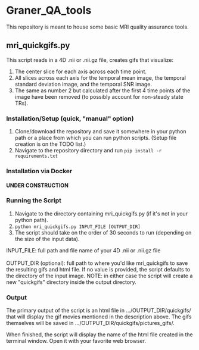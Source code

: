 # Graner_QA_tools

This repository is meant to house some basic MRI quality assurance tools.

## mri_quickgifs.py
This script reads in a 4D .nii or .nii.gz file, creates gifs that visualize:
1. The center slice for each axis across each time point.
2. All slices across each axis for the temporal mean image, the temporal standard deviation image, and the temporal SNR image.
3. The same as number 2 but calculated after the first 4 time points of the image have been removed (to possibly account for non-steady state TRs).

### Installation/Setup (quick, "manual" option)
1. Clone/download the repository and save it somewhere in your python path or a place from which you can run python scripts. (Setup file creation is on the TODO list.)
2. Navigate to the repository directory and run ```pip install -r requirements.txt```

### Installation via Docker
#### UNDER CONSTRUCTION

### Running the Script
1. Navigate to the directory containing mri_quickgifs.py (if it's not in your python path).
2. ```python mri_quickgifs.py INPUT_FILE [OUTPUT_DIR]```
3. The script should take on the order of 30 seconds to run (depending on the size of the input data).

INPUT_FILE: full path and file name of your 4D .nii or .nii.gz file<br><br>
OUTPUT_DIR (optional): full path to where you'd like mri_quickgifs to save the resulting gifs and html file. If no value is provided, the script defaults to the directory of the input image. NOTE: in either case the script will create a new "quickgifs" directory inside the output directory.

### Output
The primary output of the script is an html file in .../OUTPUT_DIR/quickgifs/ that will display the gif movies mentioned in the description above. The gifs themselves will be saved in .../OUTPUT_DIR/quickgifs/pictures_gifs/.

When finished, the script will display the name of the html file created in the terminal window. Open it with your favorite web browser.
